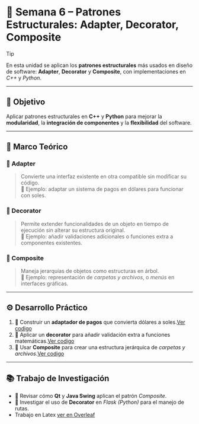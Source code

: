 # 🧩 Semana 6 – Patrones Estructurales: Adapter, Decorator, Composite

> [!TIP]
> En esta unidad se aplican los **patrones estructurales** más usados en diseño de software: **Adapter**, **Decorator** y **Composite**, con implementaciones en *C++* y *Python*.

---

## 🎯 Objetivo
Aplicar patrones estructurales en **C++** y **Python** para mejorar la **modularidad**, la **integración de componentes** y la **flexibilidad** del software.

---

## 📘 Marco Teórico

### 🔄 Adapter
> Convierte una interfaz existente en otra compatible sin modificar su código.  
> 📍 Ejemplo: adaptar un sistema de pagos en dólares para funcionar con soles.

### 🎨 Decorator
> Permite extender funcionalidades de un objeto en tiempo de ejecución sin alterar su estructura original.  
> 📍 Ejemplo: añadir validaciones adicionales o funciones extra a componentes existentes.

### 🌳 Composite
> Maneja jerarquías de objetos como estructuras en árbol.  
> 📍 Ejemplo: representación de *carpetas y archivos*, o *menús* en interfaces gráficas.

---

## ⚙️ Desarrollo Práctico

1. 💱 Construir un **adaptador de pagos** que convierta dólares a soles.[Ver codigo](./1.cpp)
2. 🧮 Aplicar un **decorator** para añadir validación extra a funciones matemáticas.[Ver codigo](./2.cpp)
3. 📂 Usar **Composite** para crear una estructura jerárquica de *carpetas y archivos*.[Ver codigo](./3.cpp)

---

## 📚 Trabajo de Investigación

- 🔸 Revisar cómo **Qt** y **Java Swing** aplican el patrón *Composite*.  
- 🔸 Investigar el uso de **Decorator** en *Flask (Python)* para el manejo de rutas.
- Trabajo en Latex [ver en Overleaf](https://www.overleaf.com/read/wzbzjgpjqgpp#195b17)
